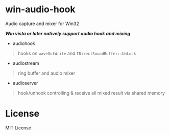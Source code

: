 # win-audio-hook
Audio capture and mixer for Win32

**_Win vista or later natively support audio hook and mixing_**

- audiohook
> hooks on `waveOutWrite` and `IDirectSoundBuffer::UnLock`

- audiostream
> ring buffer and audio mixer

- audioserver
> hook/unhook controlling & receive all mixed result via shared memory

# License
  MIT License

